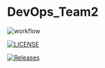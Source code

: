 # DevOps_Team2
![workflow](https://github.com/BurmeseNoob/DevOps_Team2/actions/workflows/main.yml/badge.svg)

[![LICENSE](https://img.shields.io/github/license/BurmeseNoob/DevOps_Team2.svg?style=flat-square)](https://github.com/BurmeseNoob/DevOps_Team2/blob/master/LICENSE)

[![Releases](https://img.shields.io/github/release/BurmeseNoob/DevOps_Team2/all.svg?style=flat-square)](https://github.com/BurmeseNoob/DevOps_Team2/releases)
